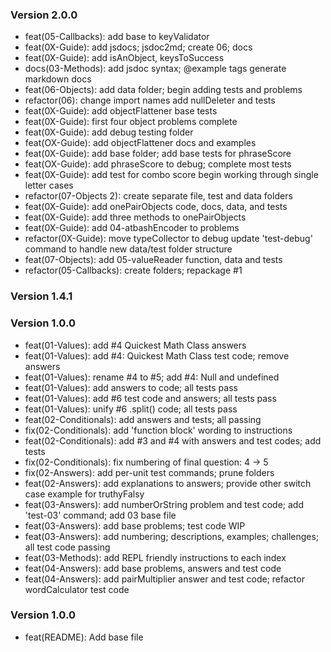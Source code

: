 ### Version 2.0.0
- feat(05-Callbacks): add base to keyValidator
- feat(0X-Guide): add jsdocs; jsdoc2md; create 06; docs
- feat(0X-Guide): add isAnObject, keysToSuccess
- docs(03-Methods): add jsdoc syntax; @example tags generate markdown docs
- feat(06-Objects): add data folder; begin adding tests and problems
- refactor(06): change import names add nullDeleter and tests
- feat(0X-Guide): add objectFlattener base tests
- feat(0X-Guide): first four object problems complete
- feat(0X-Guide): add debug testing folder
- feat(OX-Guide): add objectFlattener docs and examples
- feat(0X-Guide): add base folder; add base tests for phraseScore
- feat(OX-Guide): add phraseScore to debug; complete most tests
- feat(0X-Guide): add test for combo score begin working through single letter cases
- refactor(07-Objects 2): create separate file, test and data folders
- feat(0X-Guide): add onePairObjects code, docs, data, and tests
- feat(0X-Guide): add three methods to onePairObjects
- feat(0X-Guide): add 04-atbashEncoder to problems
- refactor(0X-Guide): move typeCollector to debug update 'test-debug' command to handle new data/test folder structure
- feat(07-Objects): add 05-valueReader function, data and tests
- refactor(05-Callbacks): create folders; repackage #1

### Version 1.4.1
### Version 1.0.0
- feat(01-Values): add #4 Quickest Math Class answers
- feat(01-Values): add #4: Quickest Math Class test code; remove answers
- feat(01-Values): rename #4 to #5; add #4: Null and undefined
- feat(01-Values): add answers to code; all tests pass
- feat(01-Values): add #6 test code and answers; all tests pass
- feat(01-Values): unify #6 .split() code; all tests pass
- feat(02-Conditionals): add answers and tests; all passing
- fix(02-Conditionals): add 'function block' wording to instructions
- feat(02-Conditionals): add #3 and #4 with answers and test codes; add tests
- fix(02-Conditionals): fix numbering of final question: 4 -> 5
- fix(02-Answers): add per-unit test commands; prune folders
- feat(02-Answers): add explanations to answers; provide other switch case example for truthyFalsy
- feat(03-Answers): add numberOrString problem and test code; add 'test-03' command; add 03 base file
- feat(03-Answers): add base problems; test code WIP
- feat(03-Answers): add numbering; descriptions, examples; challenges; all test code passing
- feat(03-Methods): add REPL friendly instructions to each index
- feat(04-Answers): add base problems, answers and test code
- feat(04-Answers): add pairMultiplier answer and test code; refactor wordCalculator test code
### Version 1.0.0
- feat(README): Add base file
